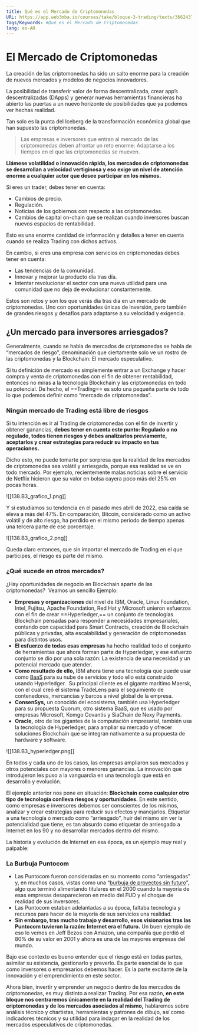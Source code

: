 ```yaml
---
title: Qué es el Mercado de Criptomonedas
URL: https://app.web3mba.io/courses/take/bloque-3-trading/texts/36624374-u1-01-i-que-es-el-mercado-de-criptomonedas
Tags/Keywords: #Qué es el Mercado de Criptomonedas
lang: es-AR
---
```

# El Mercado de Criptomonedas
La creación de las criptomonedas ha sido un salto enorme para la creación de nuevos mercados y modelos de negocios innovadores.

La posibilidad de transferir valor de forma descentralizada, crear app’s descentralizadas (DApps) y generar nuevas herramientas financieras ha abierto las puertas a un nuevo horizonte de posibilidades que ya podemos ver hechas realidad.

Tan solo es la punta del Iceberg de la transformación económica global que han supuesto las criptomonedas.

> Las empresas e inversores que entran al mercado de las criptomonedas deben afrontar un reto enorme: Adaptarse a los tiempos en el que las criptomonedas se mueven.

**Llámese volatilidad o innovación rápida, los mercados de criptomonedas se desarrollan a velocidad vertiginosa y eso exige un nivel de atención enorme a cualquier actor que desee participar en los mismos.** 

Si eres un trader, debes tener en cuenta:
- Cambios de precio. 
- Regulación. 
- Noticias de los gobiernos con respecto a las criptomonedas.
- Cambios de capital on-chain que se realizan cuando inversores buscan nuevos espacios de rentabilidad.

Esto es una enorme cantidad de información y detalles a tener en cuenta cuando se realiza Trading con dichos activos.  

En cambio, si eres una empresa con servicios en criptomonedas debes tener en cuenta:
- Las tendencias de la comunidad. 
- Innovar y mejorar tu producto día tras día. 
- Intentar revolucionar el sector con una nueva utilidad para una comunidad que no deja de evolucionar constantemente.

Estos son retos y son los que verás día tras día en un mercado de criptomonedas. Uno con oportunidades únicas de inversión, pero también de grandes riesgos y desafíos para adaptarse a su velocidad y exigencia. 

## ¿Un mercado para inversores arriesgados?
Generalmente, cuando se habla de mercados de criptomonedas se habla de “mercados de riesgo”, denominación que ciertamente solo ve un rostro de las criptomonedas y la Blockchain: El mercado especulativo. 

Si tu definición de mercado es simplemente entrar a un Exchange y hacer compra y venta de criptomonedas con el fin de obtener rentabilidad, entonces no miras a la tecnología Blockchain y las criptomonedas en todo su potencial. De hecho, el ==Trading== es solo una pequeña parte de todo lo que podemos definir como “mercado de criptomonedas”.  

### Ningún mercado de Trading está libre de riesgos
Si tu intención es ir al Trading de criptomonedas con el fin de invertir y obtener ganancias, **debes tener en cuenta este punto: Regulado o no regulado, todos tienen riesgos y debes analizarlos previamente, aceptarlos y crear estrategias para reducir su impacto en tus operaciones.**

Dicho esto, no puede tomarte por sorpresa que la realidad de los mercados de criptomonedas sea volátil y arriesgada, porque esa realidad se ve en todo mercado. Por ejemplo, recientemente malas noticias sobre el servicio de Netflix hicieron que su valor en bolsa cayera poco más del 25% en pocas horas. 

![[138.B3_grafico_1.png]]  

Y si estudiamos su tendencia en el pasado mes abril de 2022, esa caída se eleva a más del 47%. En comparación, Bitcoin, considerado como un activo volátil y de alto riesgo, ha perdido en el mismo periodo de tiempo apenas una tercera parte de ese porcentaje. 

![[138.B3_grafico_2.png]]  

Queda claro entonces, que sin importar el mercado de Trading en el que participes, el riesgo es parte del mismo.

### ¿Qué sucede en otros mercados?  
¿Hay oportunidades de negocio en Blockchain aparte de las criptomonedas? 
Veamos un sencillo Ejemplo:
- **Empresas y organizaciones** del nivel de IBM, Oracle, Linux Foundation, Intel, Fujitsu, Apache Foundation, Red Hat y Microsoft unieron esfuerzos con el fin de crear ==Hyperledger,== un conjunto de tecnologías Blockchain pensadas para responder a necesidades empresariales, contando con capacidad para Smart Contracts, creación de Blockchain públicas y privadas, alta escalabilidad y generación de criptomonedas para distintos usos. 
- **El esfuerzo de todas esas empresas** ha hecho realidad todo el conjunto de herramientas que ahora forman parte de Hyperledger, y ese esfuerzo conjunto se dio por una sola razón: La existencia de una necesidad y un potencial mercado que atender. 
- **Como resultado de ello,** IBM ahora tiene una tecnología que puede usar como [BaaS](https://www.ikusi.com/mx/blog/baas-que-es-y-por-que-es-importante/) para su nube de servicios y todo ello está construido usando Hyperledger.  Su principal cliente es el gigante marítimo Maersk, con el cual creó el sistema TradeLens para el seguimiento de contenedores, mercancías y barcos a nivel global de la empresa. 
- **ConsenSys,** un conocido del ecosistema, también usa Hyperledger para su propuesta Quorum, otro sistema BaaS, que es usado por empresas Microsoft, Komgo Covantis y SiaChain de Nexy Payments.
- **Oracle,** otro de los gigantes de la computación empresarial, también usa la tecnología de Hyperledger, para ampliar su mercado y ofrecer soluciones Blockchain que se integran nativamente a su propuesta de hardware y software. 

![[138.B3_hyperledger.png]]
  
En todos y cada uno de los casos, las empresas ampliaron sus mercados y otros potenciales con mayores o menores ganancias. La innovación que introdujeron les puso a la vanguardia en una tecnología que está en desarrollo y evolución.

El ejemplo anterior nos pone en situación: **Blockchain** **como cualquier otro tipo de tecnología conlleva riesgos y oportunidades.** En este sentido, como empresas e inversores debemos ser conscientes de los mismos, analizar y crear estrategias para reducir sus efectos y manejarlos. Etiquetar a una tecnología o mercado como “arriesgado”, huir del mismo sin ver la potencialidad que tiene, es tan absurdo como etiquetar de arriesgado a Internet en los 90 y no desarrollar mercados dentro del mismo.  

La historia y evolución de Internet en esa época, es un ejemplo muy real y palpable:

### La Burbuja Puntocom
- Las Puntocom fueron consideradas en su momento como “arriesgadas” y, en muchos casos, vistas como una “[burbuja de proyectos sin futuro](https://es.wikipedia.org/wiki/Burbuja_puntocom)”, algo que terminó alimentando titulares en el 2000 cuando la mayoría de esas empresas desaparecieron en medio del FUD y el choque de realidad de sus inversores. 
- Las Puntocom estaban adelantadas a su época, faltaba tecnología y recursos para hacer de la mayoría de sus servicios una realidad. 
- **Sin embargo, tras mucho trabajo y desarrollo, esos visionarios tras las Puntocom tuvieron la razón: Internet era el futuro.** Un buen ejemplo de eso lo vemos en Jeff Bezos con Amazon, una compañía que perdió el 80% de su valor en 2001 y ahora es una de las mayores empresas del mundo. 

Bajo ese contexto es bueno entender que el riesgo está en todas partes, asimilar su existencia, gestionarlo y preverlo. Es parte esencial de lo que como inversores o empresarios debemos hacer. Es la parte excitante de la innovación y el emprendimiento en este sector. 

Ahora bien, invertir y emprender un negocio dentro de los mercados de criptomonedas, es muy distinto a realizar Trading. Por esa razón, **en este bloque nos centraremos únicamente en la realidad del Trading de criptomonedas y de los mercados asociados al mismo,** hablaremos sobre análisis técnico y chartistas, herramientas y patrones de dibujo, así como indicadores técnicos y su utilidad para indagar en la realidad de los mercados especulativos de criptomonedas.